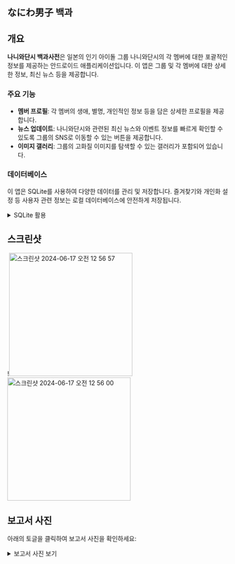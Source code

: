 ## なにわ男子 백과

## 개요
**나니와단시 백과사전**은 일본의 인기 아이돌 그룹 나니와단시의 각 멤버에 대한 포괄적인 정보를 제공하는 안드로이드 애플리케이션입니다. 이 앱은 그룹 및 각 멤버에 대한 상세한 정보, 최신 뉴스 등을 제공합니다.


### 주요 기능
- **멤버 프로필**: 각 멤버의 생애, 별명, 개인적인 정보 등을 담은 상세한 프로필을 제공합니다.
- **뉴스 업데이트**: 나니와단시와 관련된 최신 뉴스와 이벤트 정보를 빠르게 확인할 수 있도록 그룹의 SNS로 이동할 수 있는 버튼을 제공합니다.
- **이미지 갤러리**: 그룹의 고화질 이미지를 탐색할 수 있는 갤러리가 포함되어 있습니다.

### 데이터베이스
이 앱은 SQLite를 사용하여 다양한 데이터를 관리 및 저장합니다. 즐겨찾기와 개인화 설정 등 사용자 관련 정보는 로컬 데이터베이스에 안전하게 저장됩니다.

<details>
  <summary>SQLite 활용</summary>
  <img width="1170" alt="스크린샷 2024-06-17 오전 12 47 54" src="https://github.com/user-attachments/assets/37207c74-8f50-43f0-8e4b-6da009df004a">
  <img width="1184" alt="스크린샷 2024-06-17 오전 12 47 02" src="https://github.com/user-attachments/assets/bec4fed7-bae3-44df-a51c-b6cfebd55f7b">
</details>


## 스크린샷
!<img width="281" alt="스크린샷 2024-06-17 오전 12 56 57" src="https://github.com/user-attachments/assets/0712679d-0de5-478a-8393-98d052eed23c"> <img width="281" alt="스크린샷 2024-06-17 오전 12 56 00" src="https://github.com/user-attachments/assets/be8c0ca2-96ce-4721-954c-4231e7b01d5e">



## 보고서 사진
아래의 토글을 클릭하여 보고서 사진을 확인하세요:

<details>
  <summary>보고서 사진 보기</summary>

  ![003](https://github.com/user-attachments/assets/4a18534b-b580-439d-b07f-14e18430d4b3)
  ![004](https://github.com/user-attachments/assets/584152ce-2864-4d46-942c-7334f7f84892)
  ![005](https://github.com/user-attachments/assets/9bafe8d6-66ae-46cf-a638-5c6e54147244)
  ![006](https://github.com/user-attachments/assets/e9d649f0-14eb-4720-a51b-60065c1805fd)
  ![007](https://github.com/user-attachments/assets/72997e8a-54b1-47cf-9ad8-9f26dc009d85)

</details>

